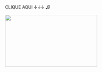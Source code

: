 CLIQUE AQUI ↓↓↓ ♫
<br><br>
<a href="https://benfic4rthur.github.io/Spotify/"><img src="https://sm.ign.com/ign_br/tech/default/spotify-1280x720_rjk6.jpg" style="width:300px; height: 168px"></a>
